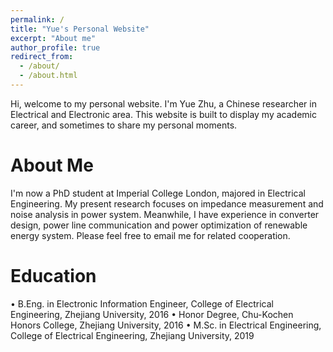 ```yaml
---
permalink: /
title: "Yue's Personal Website"
excerpt: "About me"
author_profile: true
redirect_from: 
  - /about/
  - /about.html
---
```


Hi, welcome to my personal website. I'm Yue Zhu, a Chinese researcher in Electrical and Electronic area. This website is built to display my academic career, and sometimes to share my personal moments.

About Me
======
I'm now a PhD student at Imperial College London, majored in Electrical Engineering. My present research focuses on impedance measurement and noise analysis in power system. Meanwhile, I have experience in converter design, power line communication and power optimization of renewable energy system. Please feel free to email me for related cooperation.


Education
======
•	B.Eng. in Electronic Information Engineer, College of Electrical Engineering, Zhejiang University, 2016
•	Honor Degree, Chu-Kochen Honors College, Zhejiang University, 2016
•	M.Sc. in Electrical Engineering, College of Electrical Engineering, Zhejiang University, 2019
